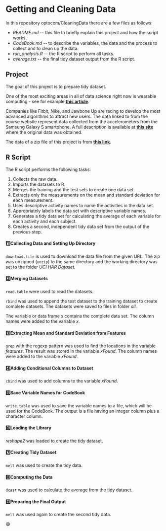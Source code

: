 Getting and Cleaning Data
=========================

   In this repository optocom/CleaningData there are a few files as follows:

* _README.md_ -- this file to briefly explain this project and how the script works.
* _CodeBook.md_ -- to describe the variables, the data and the process to collect and to clean up the data.
* _run_analysis.R_ -- the R script to perform all tasks.
* _average.txt_ -- the final tidy dataset output from the R script.

Project
-------

   The goal of this project is to prepare tidy dataset.

   One of the most exciting areas in all of data science right now is wearable computing - see for example [**this article**](http://www.insideactivitytracking.com/data-science-activity-tracking-and-the-battle-for-the-worlds-top-sports-brand/). 

   Companies like Fitbit, Nike, and Jawbone Up are racing to develop the most advanced algorithms to attract new users. The data linked to from the course website represent data collected from the accelerometers from the Samsung Galaxy S smartphone. A full description is available at [**this site**](http://archive.ics.uci.edu/ml/datasets/Human+Activity+Recognition+Using+Smartphones) where the original data was obtained.

   The data of a zip file of this project is from [**this link**](https://d396qusza40orc.cloudfront.net/getdata%2Fprojectfiles%2FUCI%20HAR%20Dataset.zip).

R Script
--------

   The R script performs the following tasks:

1. Collects the raw data.
1. Imports the datasets to R.
1. Merges the training and the test sets to create one data set.
1. Extracts only the measurements on the mean and standard deviation for each measurement.
1. Uses descriptive activity names to name the activities in the data set.
1. Appropriately labels the data set with descriptive variable names.
1. Generates a tidy data set for calculating the average of each variable for each activity and each subject.
1. Creates a second, independent tidy data set from the output of the previous step.

#### :one:Collecting Data and Setting Up Directory

   `download.file` is used to download the data file from the given URL. The zip was unzipped (`unzip`) to the same directory and the working directory was set to the folder _UCI HAR Dataset_.

#### :two:Merging Datasets

   `read.table` were used to read the datasets.

   `rbind` was used to append the test dataset to the training dataset to create complete datasets. The datasets were saved to files in folder _all_.

   The variable or data frame _x_ contains the complete data set. The column names were added to the variable _x_.

#### :three:Extracting Mean and Standard Deviation from Features

   `grep` with the regexp pattern was used to find the locations in the variable _features_. The result was stored in the variable _xFound_. The column names were added to the variable _xFound_.

#### :four:Adding Conditional Columns to Dataset

   `cbind` was used to add columns to the variable _xFound_.

#### :five:Save Variable Names for CodeBook

   `write.table` was used to save the variable names to a file, which will be used for the CodeBook. The output is a file having an integer column plus a character column.

#### :six:Loading the Library

   _reshape2_ was loaded to create the tidy dataset.

#### :seven:Creating Tidy Dataset

   `melt` was used to create the tidy data.

#### :eight:Computing the Data

   `dcast` was used to calculate the average from the tidy dataset.

#### :nine:Preparing the Final Output

   `melt` was used again to create the second tidy data.

:smile:
